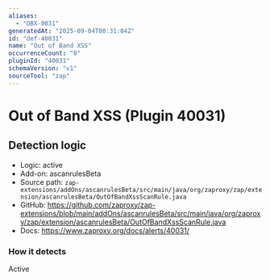 ```yaml
---
aliases:
  - "OBX-0031"
generatedAt: "2025-09-04T00:31:04Z"
id: "def-40031"
name: "Out of Band XSS"
occurrenceCount: "0"
pluginId: "40031"
schemaVersion: "v1"
sourceTool: "zap"
---
```


# Out of Band XSS (Plugin 40031)

## Detection logic

- Logic: active
- Add-on: ascanrulesBeta
- Source path: `zap-extensions/addOns/ascanrulesBeta/src/main/java/org/zaproxy/zap/extension/ascanrulesBeta/OutOfBandXssScanRule.java`
- GitHub: https://github.com/zaproxy/zap-extensions/blob/main/addOns/ascanrulesBeta/src/main/java/org/zaproxy/zap/extension/ascanrulesBeta/OutOfBandXssScanRule.java
- Docs: https://www.zaproxy.org/docs/alerts/40031/

### How it detects

Active

